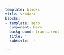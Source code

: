 ```yaml
---
template: blocks
title: Vendors
blocks:
- template: hero
  component: hero
  background: transparent
  title: ''
  subtitle: ''

---
```

